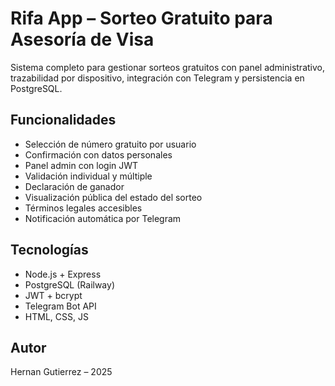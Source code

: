 # Rifa App – Sorteo Gratuito para Asesoría de Visa

Sistema completo para gestionar sorteos gratuitos con panel administrativo, trazabilidad por dispositivo, integración con Telegram y persistencia en PostgreSQL.

## Funcionalidades
- Selección de número gratuito por usuario
- Confirmación con datos personales
- Panel admin con login JWT
- Validación individual y múltiple
- Declaración de ganador
- Visualización pública del estado del sorteo
- Términos legales accesibles
- Notificación automática por Telegram

## Tecnologías
- Node.js + Express
- PostgreSQL (Railway)
- JWT + bcrypt
- Telegram Bot API
- HTML, CSS, JS

## Autor
Hernan Gutierrez – 2025